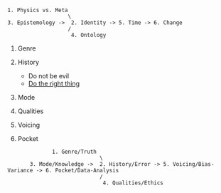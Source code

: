 ```
1. Physics vs. Meta
                   \
3. Epistemology ->  2. Identity -> 5. Time -> 6. Change
                   /
                    4. Ontology
```

1. Genre
2. History
   - Do not be evil
   - [Do the right thing](https://en.wikipedia.org/wiki/Don%27t_be_evil)
     
4. Mode
5. Qualities
6. Voicing
7. Pocket

```
              1. Genre/Truth
                             \
       3. Mode/Knowledge ->  2. History/Error -> 5. Voicing/Bias-Variance -> 6. Pocket/Data-Analysis
                             / 
                              4. Qualities/Ethics
```
